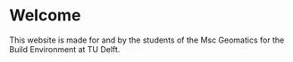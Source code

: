 # Welcome

This website is made for and by the students of the Msc Geomatics for the Build Environment at TU Delft.
